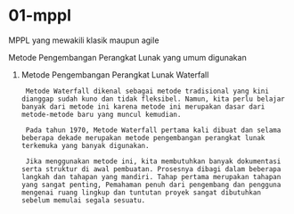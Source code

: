 # 01-mppl
MPPL yang mewakili klasik maupun agile

Metode Pengembangan Perangkat Lunak yang umum digunakan

1. Metode Pengembangan Perangkat Lunak Waterfall

        Metode Waterfall dikenal sebagai metode tradisional yang kini dianggap sudah kuno dan tidak fleksibel. Namun, kita perlu belajar banyak dari metode ini karena metode ini merupakan dasar dari metode-metode baru yang muncul kemudian.

        Pada tahun 1970, Metode Waterfall pertama kali dibuat dan selama beberapa dekade merupakan metode pengembangan perangkat lunak terkemuka yang banyak digunakan. 
        
        Jika menggunakan metode ini, kita membutuhkan banyak dokumentasi serta struktur di awal pembuatan. Prosesnya dibagi dalam beberapa langkah dan tahapan yang mandiri. Tahap pertama merupakan tahapan yang sangat penting, Pemahaman penuh dari pengembang dan pengguna mengenai ruang lingkup dan tuntutan proyek sangat dibutuhkan sebelum memulai segala sesuatu.



